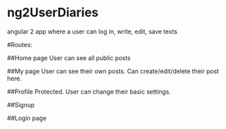 # ng2UserDiaries
angular 2 app where a user can log in, write, edit, save texts

#Routes:

##Home page
User can see all public posts

##My page
User can see their own posts.
Can create/edit/delete their post here.

##Profile
Protected. User can change their basic settings.

##Signup

##Login page